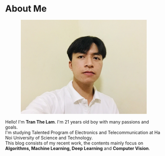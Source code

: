 # About Me

<div style="text-align:center;">
<img src="./images/me.JPG" width="80%" />
</div>

Hello! I'm **Tran The Lam**. I'm 21 years old boy with many passions and goals. <br/>
I'm studying Talented Program of Electronics and Telecommunication at Ha Noi University of Science and Technology. <br/>
This blog consists of my recent work, the contents mainly focus on **Algorithms, Machine Learning, Deep Learning** and **Computer Vision**.

